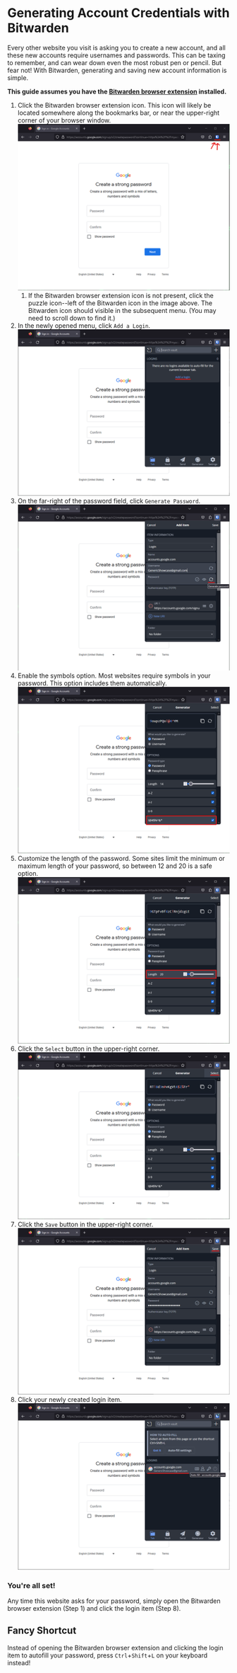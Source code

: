 # Generating Account Credentials with Bitwarden

Every other website you visit is asking you to create a new account, and all these new accounts require usernames and
passwords. This can be taxing to remember, and can wear down even the most robust pen or pencil. But fear not! With
Bitwarden, generating and saving new account information is simple.

**This guide assumes you have the [Bitwarden browser extension]() installed.**

1. Click the Bitwarden browser extension icon. This icon will likely be located somewhere along the bookmarks bar, or
   near the upper-right corner of your browser window. ![image](assets/icon%20location.png)
    1. If the Bitwarden browser extension icon is not present, click the puzzle icon--left of the Bitwarden icon in the
       image above. The Bitwarden icon should visible in the subsequent menu. (You may need to scroll down to find it.)
2. In the newly opened menu, click `Add a Login`. ![image](assets/add%20login.png)
3. On the far-right of the password field, click `Generate Password`. ![image](assets/generate%20password.png)
4. Enable the symbols option. Most websites require symbols in your password. This option includes them
   automatically. ![image](assets/symbols%20option%20enabled.png)
5. Customize the length of the password. Some sites limit the minimum or maximum length of your password, so between 12
   and 20 is a safe option. ![image](assets/length%20option.png)
6. Click the `Select` button in the upper-right corner. ![image](assets/select%20generated%20password.png)
7. Click the `Save` button in the upper-right corner. ![image](assets/save%20item.png)
8. Click your newly created login item. ![image](assets/autofill%20login.png)

### You're all set!

Any time this website asks for your password, simply open the Bitwarden browser extension (Step 1) and click the login
item (Step 8).

## Fancy Shortcut

Instead of opening the Bitwarden browser extension and clicking the login item to autofill your password, press
`Ctrl`+`Shift`+`L` on your keyboard instead!
